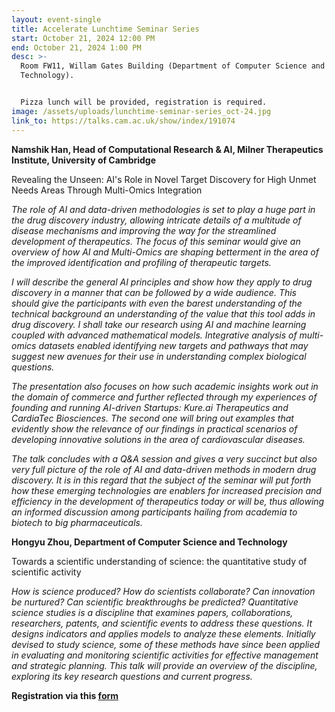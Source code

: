 ```yaml
---
layout: event-single
title: Accelerate Lunchtime Seminar Series
start: October 21, 2024 12:00 PM
end: October 21, 2024 1:00 PM
desc: >-
  Room FW11, Willam Gates Building (Department of Computer Science and
  Technology).


  Pizza lunch will be provided, registration is required.
image: /assets/uploads/lunchtime-seminar-series_oct-24.jpg
link_to: https://talks.cam.ac.uk/show/index/191074
---
```

**Namshik Han, Head of Computational Research & AI, Milner Therapeutics Institute, University of Cambridge**

Revealing the Unseen: AI's Role in Novel Target Discovery for High Unmet Needs Areas Through Multi-Omics Integration

*The role of AI and data-driven methodologies is set to play a huge part in the drug discovery industry, allowing intricate details of a multitude of disease mechanisms and improving the way for the streamlined development of therapeutics. The focus of this seminar would give an overview of how AI and Multi-Omics are shaping betterment in the area of the improved identification and profiling of therapeutic targets.*

*I will describe the general AI principles and show how they apply to drug discovery in a manner that can be followed by a wide audience. This should give the participants with even the barest understanding of the technical background an understanding of the value that this tool adds in drug discovery. I shall take our research using AI and machine learning coupled with advanced mathematical models. Integrative analysis of multi-omics datasets enabled identifying new targets and pathways that may suggest new avenues for their use in understanding complex biological questions.*

*The presentation also focuses on how such academic insights work out in the domain of commerce and further reflected through my experiences of founding and running AI-driven Startups: Kure.ai Therapeutics and CardiaTec Biosciences. The second one will bring out examples that evidently show the relevance of our findings in practical scenarios of developing innovative solutions in the area of cardiovascular diseases.*

*The talk concludes with a Q&A session and gives a very succinct but also very full picture of the role of AI and data-driven methods in modern drug discovery. It is in this regard that the subject of the seminar will put forth how these emerging technologies are enablers for increased precision and efficiency in the development of therapeutics today or will be, thus allowing an informed discussion among participants hailing from academia to biotech to big pharmaceuticals.*

**Hongyu Zhou, Department of Computer Science and Technology**

Towards a scientific understanding of science: the quantitative study of scientific activity

*How is science produced? How do scientists collaborate? Can innovation be nurtured? Can scientific breakthroughs be predicted? Quantitative science studies is a discipline that examines papers, collaborations, researchers, patents, and scientific events to address these questions. It designs indicators and applies models to analyze these elements. Initially devised to study science, some of these methods have since been applied in evaluating and monitoring scientific activities for effective management and strategic planning. This talk will provide an overview of the discipline, exploring its key research questions and current progress.*

**Registration via this [form](https://forms.office.com/Pages/DesignPageV2.aspx?subpage=design&token=78665653bfaf4d1a9058d225dd14dcdc&id=RQSlSfq9eUut41R7TzmG6SCH_8-s-LhNq5ASf8etR39UOEkyNUZaQ09NQkcyQlJROEZNUzBJUDlEWi4u&analysis=false&topview=Preview)**
